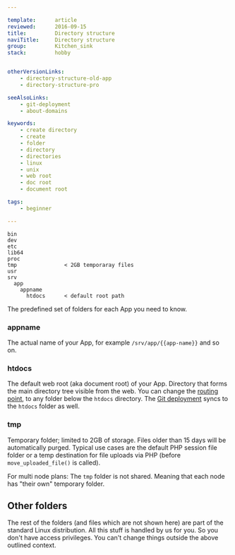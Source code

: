 ```yaml
---

template:      article
reviewed:      2016-09-15
title:         Directory structure
naviTitle:     Directory structure
group:         Kitchen_sink
stack:         hobby


otherVersionLinks:
    - directory-structure-old-app
    - directory-structure-pro

seeAlsoLinks:
    - git-deployment
    - about-domains

keywords:
    - create directory
    - create
    - folder
    - directory
    - directories
    - linux
    - unix
    - web root
    - doc root
    - document root

tags:
    - beginner

---
```



<!-- TODO: what is different with Hobby App here? -->

```nohighlight
bin
dev
etc
lib64
proc
tmp               < 2GB temporaray files
usr
srv
  app
    appname
      htdocs      < default root path
```

The predefined set of folders for each App you need to know.

### appname

The actual name of your App, for example `/srv/app/{{app-name}}` and so on.

### htdocs

The default web root (aka document root) of your App. Directory that forms the main directory tree visible from the web. You can change the [routing point](domains#toc-set-a-custom-root-path), to any folder below the `htdocs` directory. The [Git deployment](git) syncs to the `htdocs` folder as well.

### tmp

Temporary folder; limited to 2GB of storage. Files older than 15 days will be automatically purged. Typical use cases are the default PHP session file folder or a temp destination for file uploads via PHP (before `move_uploaded_file()` is called).

For multi node plans: The `tmp` folder is not shared. Meaning that each node has "their own" temporary folder.

## Other folders

The rest of the folders (and files which are not shown here) are part of the standard Linux distribution. All this stuff is handled by us for you. So you don't have access privileges. You can't change things outside the above outlined context.
